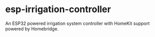 # esp-irrigation-controller

An ESP32 powered irrigation system controller with HomeKit support powered by Homebridge.